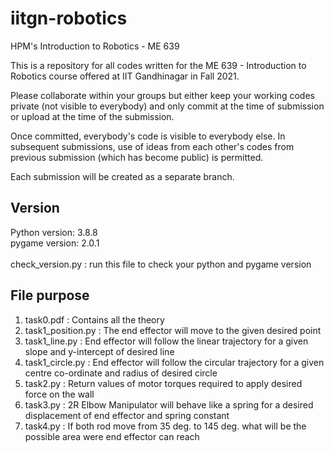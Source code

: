 # iitgn-robotics
HPM's Introduction to Robotics - ME 639

This is a repository for all codes written for the ME 639 - Introduction to Robotics course offered at IIT Gandhinagar in Fall 2021.

Please collaborate within your groups but either keep your working codes private (not visible to everybody) and only commit at the time of submission or upload at the time of the submission.

Once committed, everybody's code is visible to everybody else. In subsequent submissions, use of ideas from each other's codes from previous submission (which has become public) is permitted.

Each submission will be created as a separate branch.


## Version
Python version: 3.8.8\
pygame version: 2.0.1\
\
check_version.py : run this file to check your python and pygame version

## File purpose
1. task0.pdf : Contains all the theory
2. task1_position.py : The end effector will move to the given desired point
3. task1_line.py : End effector will follow the linear trajectory for a given slope and y-intercept of desired line
4. task1_circle.py : End effector will follow the circular trajectory for a given centre co-ordinate and radius of desired circle
5. task2.py : Return values of motor torques required to apply desired force on the wall
6. task3.py : 2R Elbow Manipulator will behave like a spring for a desired displacement of end effector and spring constant
7. task4.py : If both rod move from 35 deg. to 145 deg. what will be the possible area were end effector can reach

